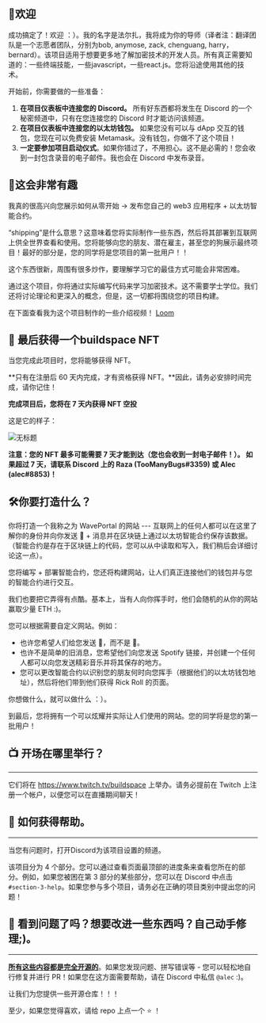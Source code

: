 👋欢迎
----------------------------------

成功搞定了！欢迎 ：）。我的名字是法尔扎，我将成为你的导师（译者注：翻译团队是一个志愿者团队，分别为bob, anymose, zack, chenguang, harry，bernard）。该项目适用于想要更多地了解加密技术的开发人员。所有真正需要知道的：一些终端技能，一些javascript，一些react.js。您将沿途使用其他的技术。

开始前，你需要做的一些准备：

1. **在项目仪表板中连接您的 Discord。** 所有好东西都将发生在 Discord 的一个秘密频道中，只有在您连接您的 Discord 时才能访问该频道。
2. **在项目仪表板中连接您的以太坊钱包。** 如果您没有可以与 dApp 交互的钱包，您现在可以免费安装 Metamask。没有钱包，你做不了这个项目！
3. **一定要参加项目启动仪式**。如果你错过了，不用担心。这不是必需的！您会收到一封包含录音的电子邮件。我也会在 Discord 中发布录音。


🚀这会非常有趣
----------------------------------

我真的很高兴向您展示如何从零开始 -> 发布您自己的 web3 应用程序 + 以太坊智能合约。

“shipping”是什么意思？这意味着您将实际制作一些东西，然后将其部署到互联网上供全世界查看和使用。您将能够向您的朋友、潜在雇主，甚至您的狗展示最终项目！最好的部分是，您的同学将是您项目的第一批用户！！

这个东西很新，周围有很多炒作，要理解学习它的最佳方式可能会非常困难。

通过这个项目，你将通过实际编写代码来学习加密技术。这不需要学士学位。我们还将讨论理论和更深入的概念，但是，这一切都将围绕您的项目构建。

在下面查看我为这个项目制作的一些介绍视频！
[Loom](https://www.loom.com/share/8746b43760c74c6791ba17af9940ea8e)

## 👀 最后获得一个buildspace NFT

当您完成此项目时，您将能够获得 NFT。

**只有在注册后 60 天内完成，才有资格获得 NFT。**因此，请务必安排时间完成，请你记住！

**完成项目后，您将在 7 天内获得 NFT 空投**

这是它的样子：

![无标题](https://i.imgur.com/HlRJTTf.png)

**注意：您的 NFT 最多可能需要 7 天才能到达（您也会收到一封电子邮件！）。 如果超过 7 天，请联系 Discord 上的 Raza (TooManyBugs#3359) 或 Alec (alec#8853)！**

🛠你要打造什么？
-----------------------------

你将打造一个我称之为 WavePortal 的网站 --- 互联网上的任何人都可以在这里了解你的身份并向你发送 👋 + 消息并在区块链上通过以太坊智能合约保存该数据。 （智能合约是存在于区块链上的代码，您可以从中读取和写入，我们稍后会详细讨论这一点）。

您将编写 + 部署智能合约，您还将构建网站，让人们真正连接他们的钱包并与您的智能合约进行交互。

我们也要把它弄得有点酷。基本上，当有人向你挥手时，他们会随机的从你的网站赢取少量 ETH :)。

您可以根据需要自定义网站。例如：
- 也许您希望人们给您发送 💩，而不是 👋。
- 也许不是简单的旧消息，您希望他们向您发送 Spotify 链接，并创建一个任何人都可以向您发送精彩音乐并将其保存的地方。
- 您可以更改智能合约以识别您的朋友何时向您挥手（根据他们的以太坊钱包地址），然后将他们带到他们获得 Rick Roll 的页面。

你想做什么，就可以做什么 ：）。

到最后，您将拥有一个可以炫耀并实际让人们使用的网站。您的同学将是您的第一批用户！


## 📺 开场在哪里举行？
-------------------------------

它们将在 <https://www.twitch.tv/buildspace> 上举办。请务必提前在 Twitch 上注册一个帐户，以便您可以在直播期间聊天！


## 🤚 如何获得帮助。
-------------------------------

当您有问题时，打开Discord为该项目设置的频道。

该项目分为 4 个部分。您可以通过查看页面最顶部的进度条来查看您所在的部分。例如，如果您被困在第 3 部分的某些部分，您可以在 Discord 中点击`#section-3-help`。如果您参与多个项目，请务必在正确的项目类别中提出您的问题！


## 🤘 看到问题了吗？想要改进一些东西吗？自己动手修理;)。
-------------------------------

**[所有这些内容都是完全开源的](https://github.com/buildspace/buildspace-projects)**。如果您发现问题、拼写错误等 - 您可以轻松地自行修复并进行 PR！如果您在这方面需要帮助，请在 Discord 中私信 `@alec` :)。

让我们为您提供一些开源仓库！！！

至少，如果您觉得喜欢，请给 repo 上点一个 ⭐ ！


